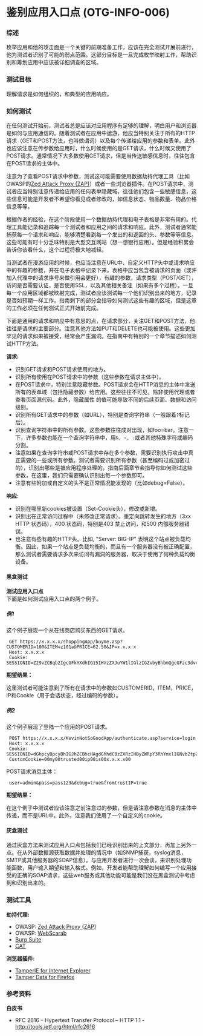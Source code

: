 # 鉴别应用入口点 (OTG-INFO-006)


### 综述
枚举应用和他的攻击面是一个关键的前期准备工作，应该在完全测试开展前进行，他为测试者识别了可能的弱点范围。这部分目标是一旦完成枚举映射工作，帮助识别和筹划应用中应该被详细调查的区域。


### 测试目标

理解请求是如何组织的，和典型的应用响应。


### 如何测试

在任何测试开始前，测试者总是应该对应用程序有足够的理解，明白用户和浏览器是如何与应用通信的。随着测试者在应用中遨游，他应当特别关注于所有的HTTP请求（GET和POST方法，也叫做谓词）以及每个传递给应用的参数和表单。此外也应该注意在传参数给应用时，什么时候使用的是GET请求，什么时候又使用了POST请求。通常情况下大多数使用GET请求，但是当传送敏感信息时，往往包含在POST请求的主体中。


注意为了查看POST请求中参数，测试这可能需要使用数据劫持代理工具（比如OWASP的[Zed Attack Proxy (ZAP)](https://www.owasp.org/index.php/OWASP_Zed_Attack_Proxy_Project)）或者一些浏览器插件。在POST请求中，测试者应当特别注意传递给应用的任何表单隐藏域，往往他们包含一些敏感信息，这些信息可能是开发者不希望你看见或者修改的，如信息状态、物品数量、物品价格信息等等。


根据作者的经验，在这个阶段使用一个数据劫持代理和电子表格是非常有用的。代理工具能记录和追踪每一个测试者和应用之间的请求和响应。此外，测试者通常能捕获每一个请求和响应，能够清楚看到每一个发出的和返回的头、参数等等信息。这些可能有时十分乏味特别是大型交互网站（想一想银行应用）。但是经验积累会告诉你该看什么，这个过程将极大地减轻。


当测试者在漫游应用的时候，也应当注意在URL中、自定义HTTP头中或请求响应中的有趣的参数，并在电子表格中记录下来。表格中应当包含被请求的页面（或许加入代理中的请求序号来做引用会更好），有趣的参数，请求类型（POST/GET），访问是否需要认证，是否使用SSL，以及其他相关备注（如果有多个过程）。一旦每一个应用区域都被映射完成，测试者应该测试每一个他们识别出来的地方，记录是否如预期一样工作。指南剩下的部分会指导如何测试这些有趣的区域，但是这章的工作必须在任何测试正式开始前完成。


下面是通用的请求和响应中有意思的点，在请求部分，关注GET和POST方法，他往往是请求的主要部分。注意其他方法如PUT和DELETE也可能被使用。这些更加罕见的请求如果被接受，经常会产生漏洞。在指南中有特别的一个章节描述如何测试HTTP方法。


**请求:**
* 识别GET请求和POST请求使用的地方。
* 识别所有使用在POST请求中的参数（这些参数在请求主体中）。
* 在POST请求中，特别注意隐藏参数。POST请求会在HTTP消息的主体中发送所有的表单域（包括隐藏参数）给应用。这些往往不可见，除非使用代理或者查看页面源代码。此外，隐藏属性 的值可能导致不同的后续页面、数据和访问级别。
* 识别所有GET请求中的参数（如URL），特别是查询字符串（一般跟着`?`标记后）。
* 识别查询字符串中的所有参数。这些参数往往成对出现，如foo=bar。注意一下，许多参数也能在一个查询字符串中，用`&, ~, :`或者其他特殊字符或编码分割。
* 注意如果在查询字符串或POST请求中存在多个参数，需要识别执行攻击中真正需要的一些或所有参数。测试者需要识别所有参数（甚至编码过或加密过的），识别出哪些是被应用程序处理的。指南后面章节会指导你如何测试这些参数，在这里，我们只需要确认识别出每一个参数即可。
* 注意有些附加或自定义的头不是正常情况能发现的（比如debug=False）。


**响应:**
* 识别在哪里新cookies被设置（Set-Cookie头），修改或新增。
* 识别出在正常访问过程中（未修改正常请求）。重定向跳转发生的地方（3xx HTTP 状态码），400 状态码，特别是403 禁止访问，和500 内部服务器错误。
* 也注意有些有趣的HTTP头。比如, "Server: BIG-IP" 表明这个站点被负载均衡。因此，如果一个站点是负载均衡的，而且有一个服务器没有被正确配置，那么测试者需要请求多次来访问有漏洞的服务器，取决于使用了何种负载均衡设备。


#### 黑盒测试
**测试应用入口点** <br>
下面是如何测试应用入口点的两个例子。


##### 例1
这个例子展现一个从在线商店购买东西的GET请求。
```
 GET https://x.x.x.x/shoppingApp/buyme.asp?CUSTOMERID=100&ITEM=z101a&PRICE=62.50&IP=x.x.x.x
 Host: x.x.x.x
 Cookie: SESSIONID=Z29vZCBqb2IgcGFkYXdhIG15IHVzZXJuYW1lIGlzIGZvbyBhbmQgcGFzc3dvcmQgaXMgYmFy
```

**期望结果：**

这里测试者可能注意到了所有在请求中的参数如CUSTOMERID，ITEM，PRICE，IP和Cookie（用于会话状态，经过编码的参数）。


##### 例2
这个例子展现了登陆一个应用的POST请求。
```
 POST https://x.x.x.x/KevinNotSoGoodApp/authenticate.asp?service=login
 Host: x.x.x.x
 Cookie: SESSIONID=dGhpcyBpcyBhIGJhZCBhcHAgdGhhdCBzZXRzIHByZWRpY3RhYmxlIGNvb2tpZXMgYW5kIG1pbmUgaXMgMTIzNA
 CustomCookie=00my00trusted00ip00is00x.x.x.x00
```

POST请求消息主体：
```
 user=admin&pass=pass123&debug=true&fromtrustIP=true
```

**期望结果：**

在这个例子中测试者应该注意之前注意过的参数，但是请注意参数在消息的主体中传递，而不是URL中。此外，注意我们使用了一个自定义的cookie。


#### 灰盒测试

通过灰盒方法来测试应用入口点包括我们已经识别出来的上文部分，再加上另外一点。在从外部数据源获取数据并处理的情况中（如SNMP捕获，syslog消息，SMTP或其他服务器的SOAP信息）。与应用开发者进行一次会谈，来识别处理功能函数，用户输入期望和输入格式。例如，开发者能帮助理解如何编写一个应用接受的正确的SOAP请求，这些web服务或其他功能可能是我们没在黑盒测试中考虑到和识别出来的。


### 测试工具

**劫持代理:**<br>

* OWASP: [Zed Attack Proxy (ZAP)](https://www.owasp.org/index.php/OWASP_Zed_Attack_Proxy_Project)
* OWASP: [WebScarab](https://www.owasp.org/index.php/OWASP_WebScarab_Project)
* [Burp Suite](http://www.portswigger.net/burp/)
* [CAT](http://www.contextis.com/research/tools/cat/)


**浏览器插件:**<br>

* [TamperIE for Internet Explorer](http://www.bayden.com/TamperIE/)
* [Tamper Data for Firefox](https://addons.mozilla.org/en-US/firefox/addon/966)


### 参考资料

**白皮书**<br>

* RFC 2616 – Hypertext Transfer Protocol – HTTP 1.1 -
http://tools.ietf.org/html/rfc2616
